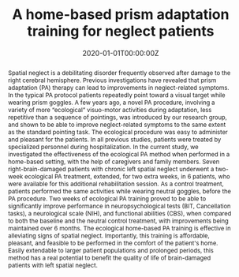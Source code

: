 ---
abstract: Spatial neglect is a debilitating disorder frequently observed after damage to the right cerebral hemisphere. Previous investigations have revealed that prism adaptation (PA) therapy can lead to improvements in neglect-related symptoms. In the typical PA protocol patients repeatedly point toward a visual target while wearing prism goggles. A few years ago, a novel PA procedure, involving a variety of more “ecological” visuo-motor activities during adaptation, less repetitive than a sequence of pointings, was introduced by our research group, and shown to be able to improve neglect-related symptoms to the same extent as the standard pointing task. The ecological procedure was easy to administer and pleasant for the patients. In all previous studies, patients were treated by specialized personnel during hospitalization. In the current study, we investigated the effectiveness of the ecological PA method when performed in a home-based setting, with the help of caregivers and family members. Seven right-brain-damaged patients with chronic left spatial neglect underwent a two-week ecological PA treatment, extended, for two extra weeks, in 6 patients, who were available for this additional rehabilitation session. As a control treatment, patients performed the same activities while wearing neutral goggles, before the PA procedure. Two weeks of ecological PA training proved to be able to significantly improve performance in neuropsychological tests (BIT, Cancellation tasks), a neurological scale (NIH), and functional abilities (CBS), when compared to both the baseline and the neutral control treatment, with improvements being maintained over 6 months. The ecological home-based PA training is effective in alleviating signs of spatial neglect. Importantly, this training is affordable, pleasant, and feasible to be performed in the comfort of the patient's home. Easily extendable to larger patient populations and prolonged periods, this method has a real potential to benefit the quality of life of brain-damaged patients with left spatial neglect.
authors:
- Paola Fortis
- admin
- Valeria Velardo
- Elena Calzolari
- Elisabetta Banco
- Lorella Algeri
- Maria Simonetta Spada
- Giuseppe Vallar
date: "2020-01-01T00:00:00Z"
doi: "10.1016/j.cortex.2018.09.001"
featured: false
image:
  caption: 'Image credit: [**Unsplash**](https://unsplash.com/photos/jdD8gXaTZsc)'
  focal_point: ""
  preview_only: true
projects: []
publication: 'Cortex, 122:61-80'
publication_short: "Cortex, 122:61-80"
publication_types:
- "2"
publishDate: "2020-01-01T00:00:00Z"
slides: 
summary:
tags: [hemispatial neglect, Prism adaptation, Stroke, rehabilitation, Home-based training]
title: A home-based prism adaptation training for neglect patients
url_code: ""
url_dataset: ""
url_pdf: https://www.researchgate.net/publication/327739916_A_home-based_prism_adaptation_training_for_neglect_patients
url_poster: ""
url_project: ""
url_slides: ""
url_source: ""
url_video: ""
---